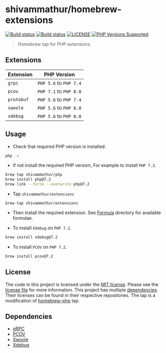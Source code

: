 # shivammathur/homebrew-extensions

<a href="https://github.com/shivammathur/homebrew-extensions" title="Homebrew tap for PHP extensions"><img alt="Build status" src="https://github.com/shivammathur/homebrew-extensions/workflows/Build%20Formulae/badge.svg"></a>
<a href="https://github.com/shivammathur/homebrew-extensions" title="Homebrew tap for PHP extensions"><img alt="Build status" src="https://github.com/shivammathur/homebrew-extensions/workflows/Test%20Formulae/badge.svg"></a>
<a href="https://github.com/shivammathur/homebrew-extensions/blob/master/LICENSE" title="license"><img alt="LICENSE" src="https://img.shields.io/badge/license-MIT-428f7e.svg"></a>
<a href="https://github.com/shivammathur/homebrew-extensions/tree/master/Formula" title="Formulae"><img alt="PHP Versions Supported" src="https://img.shields.io/badge/php-%3E%3D%205.6-8892BF.svg"></a>

> Homebrew tap for PHP extensions.

## Extensions

|Extension|PHP Version|
|--- |--- |
|`grpc`|`PHP 5.6` to `PHP 7.4`|
|`pcov`|`PHP 7.1` to `PHP 8.0`|
|`protobuf`|`PHP 5.6` to `PHP 7.4`|
|`swoole`|`PHP 5.6` to `PHP 8.0`|
|`xdebug`|`PHP 5.6` to `PHP 8.0`|

## Usage

- Check that required PHP version is installed.

```bash
php -v
```
- If not install the required PHP version, For example to install `PHP 7.2`.

```bash
brew tap shivammathur/php
brew install php@7.2
brew link --force --overwrite php@7.2
```

- Tap `shivammathur/extensions`
```
brew tap shivammathur/extensions
```

- Then install the required extension. See [Formula](Formula) directory for available formulae.

- To install `Xdebug` on `PHP 7.2`.

```bash
brew install xdebug@7.2
```

- To install `PCOV` on `PHP 7.2`.

```bash
brew install pcov@7.2
```

## License
The code in this project is licensed under the [MIT license](http://choosealicense.com/licenses/mit/).
Please see the [license file](LICENSE) for more information. This project has multiple [dependencies](#dependencies "Dependencies for this Homebrew tap"). Their licenses can be found in their respective repositories. The tap is a modification of [homebrew-php](https://github.com/Homebrew/homebrew-php) tap.


## Dependencies

- [gRPC](https://github.com/grpc/grpc "gRPC Upstream")
- [PCOV](https://github.com/krakjoe/pcov "PCOV Upstream")
- [Swoole](https://github.com/swoole/swoole-src "Swoole Upstream")
- [Xdebug](https://github.com/xdebug/xdebug "Xdebug Upstream")
